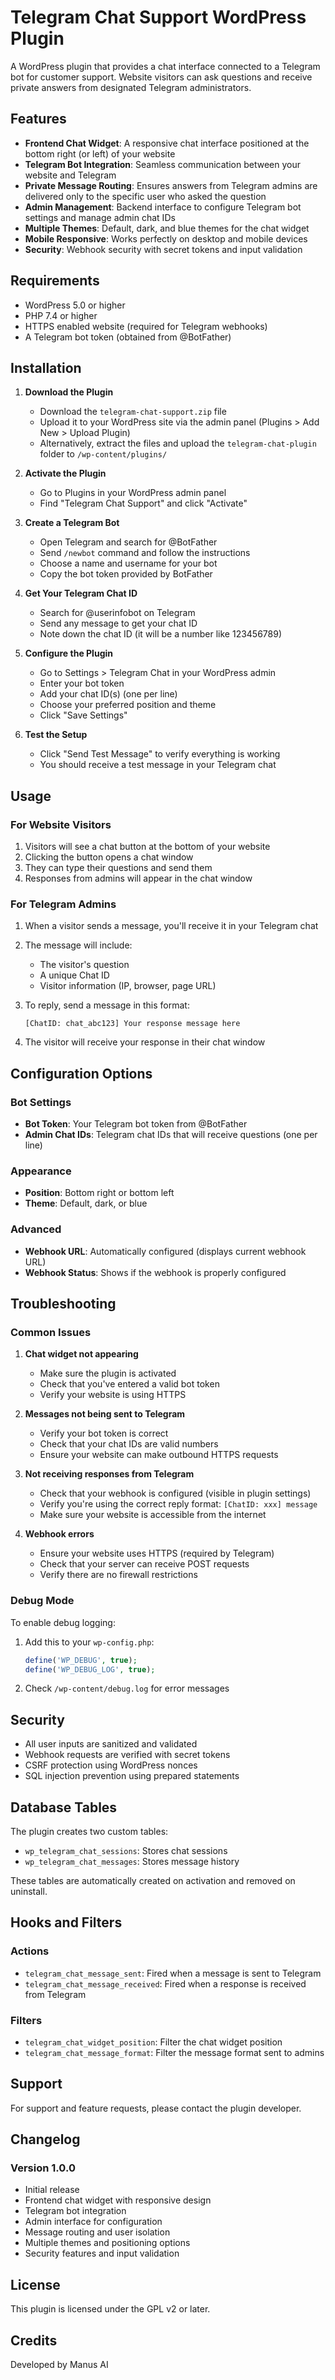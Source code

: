 # Telegram Chat Support WordPress Plugin

A WordPress plugin that provides a chat interface connected to a Telegram bot for customer support. Website visitors can ask questions and receive private answers from designated Telegram administrators.

## Features

- **Frontend Chat Widget**: A responsive chat interface positioned at the bottom right (or left) of your website
- **Telegram Bot Integration**: Seamless communication between your website and Telegram
- **Private Message Routing**: Ensures answers from Telegram admins are delivered only to the specific user who asked the question
- **Admin Management**: Backend interface to configure Telegram bot settings and manage admin chat IDs
- **Multiple Themes**: Default, dark, and blue themes for the chat widget
- **Mobile Responsive**: Works perfectly on desktop and mobile devices
- **Security**: Webhook security with secret tokens and input validation

## Requirements

- WordPress 5.0 or higher
- PHP 7.4 or higher
- HTTPS enabled website (required for Telegram webhooks)
- A Telegram bot token (obtained from @BotFather)

## Installation

1. **Download the Plugin**
   - Download the `telegram-chat-support.zip` file
   - Upload it to your WordPress site via the admin panel (Plugins > Add New > Upload Plugin)
   - Alternatively, extract the files and upload the `telegram-chat-plugin` folder to `/wp-content/plugins/`

2. **Activate the Plugin**
   - Go to Plugins in your WordPress admin panel
   - Find "Telegram Chat Support" and click "Activate"

3. **Create a Telegram Bot**
   - Open Telegram and search for @BotFather
   - Send `/newbot` command and follow the instructions
   - Choose a name and username for your bot
   - Copy the bot token provided by BotFather

4. **Get Your Telegram Chat ID**
   - Search for @userinfobot on Telegram
   - Send any message to get your chat ID
   - Note down the chat ID (it will be a number like 123456789)

5. **Configure the Plugin**
   - Go to Settings > Telegram Chat in your WordPress admin
   - Enter your bot token
   - Add your chat ID(s) (one per line)
   - Choose your preferred position and theme
   - Click "Save Settings"

6. **Test the Setup**
   - Click "Send Test Message" to verify everything is working
   - You should receive a test message in your Telegram chat

## Usage

### For Website Visitors

1. Visitors will see a chat button at the bottom of your website
2. Clicking the button opens a chat window
3. They can type their questions and send them
4. Responses from admins will appear in the chat window

### For Telegram Admins

1. When a visitor sends a message, you'll receive it in your Telegram chat
2. The message will include:
   - The visitor's question
   - A unique Chat ID
   - Visitor information (IP, browser, page URL)

3. To reply, send a message in this format:
   ```
   [ChatID: chat_abc123] Your response message here
   ```

4. The visitor will receive your response in their chat window

## Configuration Options

### Bot Settings
- **Bot Token**: Your Telegram bot token from @BotFather
- **Admin Chat IDs**: Telegram chat IDs that will receive questions (one per line)

### Appearance
- **Position**: Bottom right or bottom left
- **Theme**: Default, dark, or blue

### Advanced
- **Webhook URL**: Automatically configured (displays current webhook URL)
- **Webhook Status**: Shows if the webhook is properly configured

## Troubleshooting

### Common Issues

1. **Chat widget not appearing**
   - Make sure the plugin is activated
   - Check that you've entered a valid bot token
   - Verify your website is using HTTPS

2. **Messages not being sent to Telegram**
   - Verify your bot token is correct
   - Check that your chat IDs are valid numbers
   - Ensure your website can make outbound HTTPS requests

3. **Not receiving responses from Telegram**
   - Check that your webhook is configured (visible in plugin settings)
   - Verify you're using the correct reply format: `[ChatID: xxx] message`
   - Make sure your website is accessible from the internet

4. **Webhook errors**
   - Ensure your website uses HTTPS (required by Telegram)
   - Check that your server can receive POST requests
   - Verify there are no firewall restrictions

### Debug Mode

To enable debug logging:
1. Add this to your `wp-config.php`:
   ```php
   define('WP_DEBUG', true);
   define('WP_DEBUG_LOG', true);
   ```
2. Check `/wp-content/debug.log` for error messages

## Security

- All user inputs are sanitized and validated
- Webhook requests are verified with secret tokens
- CSRF protection using WordPress nonces
- SQL injection prevention using prepared statements

## Database Tables

The plugin creates two custom tables:
- `wp_telegram_chat_sessions`: Stores chat sessions
- `wp_telegram_chat_messages`: Stores message history

These tables are automatically created on activation and removed on uninstall.

## Hooks and Filters

### Actions
- `telegram_chat_message_sent`: Fired when a message is sent to Telegram
- `telegram_chat_message_received`: Fired when a response is received from Telegram

### Filters
- `telegram_chat_widget_position`: Filter the chat widget position
- `telegram_chat_message_format`: Filter the message format sent to admins

## Support

For support and feature requests, please contact the plugin developer.

## Changelog

### Version 1.0.0
- Initial release
- Frontend chat widget with responsive design
- Telegram bot integration
- Admin interface for configuration
- Message routing and user isolation
- Multiple themes and positioning options
- Security features and input validation

## License

This plugin is licensed under the GPL v2 or later.

## Credits

Developed by Manus AI


